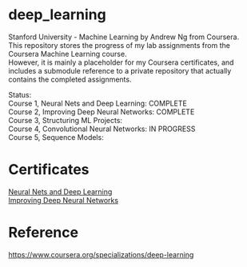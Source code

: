 # deep_learning
Stanford University - Machine Learning by Andrew Ng from Coursera.  
This repository stores the progress of my lab assignments from the Coursera Machine Learning course.  
However, it is mainly a placeholder for my Coursera certificates, and includes a submodule reference to a private repository that actually contains the completed assignments.

Status:  
Course 1, Neural Nets and Deep Learning:      COMPLETE  
Course 2, Improving Deep Neural Networks:     COMPLETE  
Course 3, Structuring ML Projects:              
Course 4, Convolutional Neural Networks:      IN PROGRESS  
Course 5, Sequence Models:                      

# Certificates
[Neural Nets and Deep Learning](https://coursera.org/share/40966b39c5f1478f17399790dcf0b61d)  
[Improving Deep Neural Networks](https://coursera.org/share/a179688afc7353d2844fe13f6bea41fe)  

# Reference
https://www.coursera.org/specializations/deep-learning  
